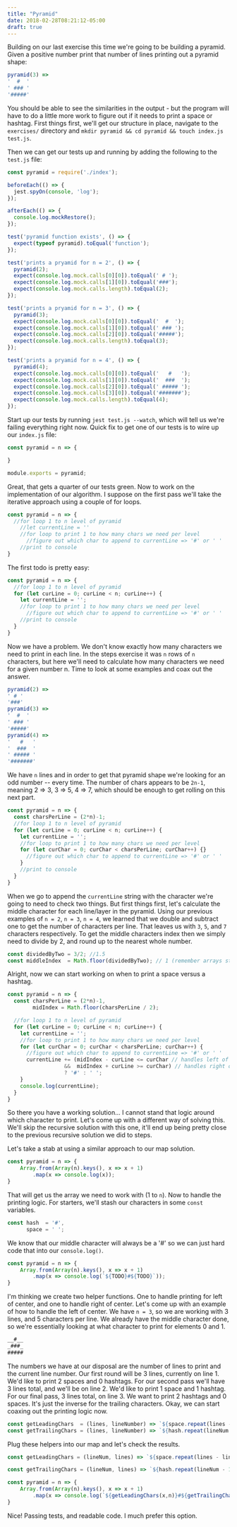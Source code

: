 ```yaml
---
title: "Pyramid"
date: 2018-02-28T08:21:12-05:00
draft: true
---
```


Building on our last exercise this time we're going to be building a pyramid.
Given a positive number print that number of lines printing out a pyramid shape:
```javascript
pyramid(3) => 
'  #  '
' ### '
'#####'
```

You should be able to see the similarities in the output - but the program will have to do a little more work to figure out if it needs to print a space or hashtag.
First things first, we'll get our structure in place, navigate to the `exercises/` directory and `mkdir pyramid && cd pyramid && touch index.js test.js`.

Then we can get our tests up and running by adding the following to the `test.js` file:
```javascript
const pyramid = require('./index');

beforeEach(() => {
  jest.spyOn(console, 'log');
});

afterEach(() => {
  console.log.mockRestore();
});

test('pyramid function exists', () => {
  expect(typeof pyramid).toEqual('function');
});

test('prints a pryamid for n = 2', () => {
  pyramid(2);
  expect(console.log.mock.calls[0][0]).toEqual(' # ');
  expect(console.log.mock.calls[1][0]).toEqual('###');
  expect(console.log.mock.calls.length).toEqual(2);
});

test('prints a pryamid for n = 3', () => {
  pyramid(3);
  expect(console.log.mock.calls[0][0]).toEqual('  #  ');
  expect(console.log.mock.calls[1][0]).toEqual(' ### ');
  expect(console.log.mock.calls[2][0]).toEqual('#####');
  expect(console.log.mock.calls.length).toEqual(3);
});

test('prints a pryamid for n = 4', () => {
  pyramid(4);
  expect(console.log.mock.calls[0][0]).toEqual('   #   ');
  expect(console.log.mock.calls[1][0]).toEqual('  ###  ');
  expect(console.log.mock.calls[2][0]).toEqual(' ##### ');
  expect(console.log.mock.calls[3][0]).toEqual('#######');
  expect(console.log.mock.calls.length).toEqual(4);
});
```

Start up our tests by running `jest test.js --watch`, which will tell us we're failing everything right now.
Quick fix to get one of our tests is to wire up our `index.js` file:
```javascript
const pyramid = n => {

}

module.exports = pyramid;
```

Great, that gets a quarter of our tests green.  Now to work on the implementation of our algorithm. 
I suppose on the first pass we'll take the iterative approach using a couple of for loops.
```javascript
const pyramid = n => {
  //for loop 1 to n level of pyramid
    //let currentLine = ''
    //for loop to print 1 to how many chars we need per level
      //figure out which char to append to currentLine => '#' or ' '
    //print to console
}
```

The first todo is pretty easy:
```javascript
const pyramid = n => {
  //for loop 1 to n level of pyramid
  for (let curLine = 0; curLine < n; curLine++) {
    let currentLine = '';
    //for loop to print 1 to how many chars we need per level
      //figure out which char to append to currentLine => '#' or ' '
    //print to console
  }
}
```

Now we have a problem. We don't know exactly how many characters we need to print in each line.
In the steps exercise it was `n` rows of `n` characters, but here we'll need to calculate how many characters we need for a given number n.  Time to look at some examples and coax out the answer.
```javascript
pyramid(2) => 
' # '
'###'
pyramid(3) => 
'  #  '
' ### '
'#####'
pyramid(4) => 
'   #   '
'  ###  '
' ##### '
'#######'
```
We have `n` lines and in order to get that pyramid shape we're looking for an odd number -- every time.
The number of chars appears to be `2n-1`, meaning 2 => 3, 3 => 5, 4 => 7, which should be enough to get rolling on this next part.
```javascript
const pyramid = n => {
  const charsPerLine = (2*n)-1;
  //for loop 1 to n level of pyramid
  for (let curLine = 0; curLine < n; curLine++) {
    let currentLine = '';
    //for loop to print 1 to how many chars we need per level
    for (let curChar = 0; curChar < charsPerLine; curChar++) {}
      //figure out which char to append to currentLine => '#' or ' '
    }
    //print to console
  }
}
```

When we go to append the `currentLine` string with the character we're going to need to check two things.
But first things first, let's calculate the middle character for each line/layer in the pyramid.
Using our previous examples of `n = 2`, `n = 3`, `n = 4`, we learned that we double and subtract one to get the number of characters per line.  That leaves us with `3`, `5`, and `7` characters respectively.
To get the middle characters index then we simply need to divide by 2, and round up to the nearest whole number.
```javascript
const dividedByTwo = 3/2; //1.5
const middleIndex  = Math.floor(dividedByTwo); // 1 (remember arrays start at 0)
```
Alright, now we can start working on when to print a space versus a hashtag.
```javascript
const pyramid = n => {
  const charsPerLine = (2*n)-1,
        midIndex = Math.floor(charsPerLine / 2);

  //for loop 1 to n level of pyramid
  for (let curLine = 0; curLine < n; curLine++) {
    let currentLine = '';
    //for loop to print 1 to how many chars we need per level
    for (let curChar = 0; curChar < charsPerLine; curChar++) {
      //figure out which char to append to currentLine => '#' or ' '
      currentLine += (midIndex - curLine <= curChar // handles left of the middle
                  &&  midIndex + curLine >= curChar) // handles right of the middle
                  ? '#' : ' ';
    }
    console.log(currentLine);
  }
}
```
So there you have a working solution... I cannot stand that logic around which character to print.
Let's come up with a different way of solving this.  We'll skip the recursive solution with this one, it'll end up being pretty close to the previous recursive solution we did to steps.

Let's take a stab at using a similar approach to our map solution.
```javascript
const pyramid = n => {
    Array.from(Array(n).keys(), x => x + 1)
        .map(x => console.log(x));
}
```
That will get us the array we need to work with (1 to `n`).  Now to handle the printing logic.
For starters, we'll stash our characters in some `const` variables.
```javascript
const hash  = '#',
      space = ' ';
```
We know that our middle character will always be a '#' so we can just hard code that into our `console.log()`.
```javascript
const pyramid = n => {
    Array.from(Array(n).keys(), x => x + 1)
        .map(x => console.log(`${TODO}#${TODO}`));
}
```
I'm thinking we create two helper functions.  One to handle printing for left of center, and one to handle right of center.
Let's come up with an example of how to handle the left of center.  We have `n = 3`, so we are working with 3 lines, and 5 characters per line.
We already have the middle character done, so we're essentially looking at what character to print for elements 0 and 1.
```javascript
__#__
_###_
#####
```
The numbers we have at our disposal are the number of lines to print and the current line number.
Our first round will be 3 lines, currently on line 1.
We'd like to print 2 spaces and 0 hashtags.
For our second pass we'll have 3 lines total, and we'll be on line 2.
We'd like to print 1 space and 1 hashtag.
For our final pass, 3 lines total, on line 3.
We want to print 2 hashtags and 0 spaces.
It's just the inverse for the trailing characters.
Okay, we can start coaxing out the printing logic now.
```javascript
const getLeadingChars  = (lines, lineNumber) => `${space.repeat(lines - lineNum)}${hash.repeat(lineNum - 1)}`;
const getTrailingChars = (lines, lineNumber) => `${hash.repeat(lineNum - 1)}${space.repeat(lines - lineNum)}`;
```
Plug these helpers into our map and let's check the results.
```javascript
const getLeadingChars = (lineNum, lines) => `${space.repeat(lines - lineNum)}${hash.repeat(lineNum - 1)}`;

const getTrailingChars = (lineNum, lines) => `${hash.repeat(lineNum - 1)}${space.repeat(lines - lineNum)}`;

const pyramid = n => {
    Array.from(Array(n).keys(), x => x + 1)
        .map(x => console.log(`${getLeadingChars(x,n)}#${getTrailingChars(x,n)}`));
}
```

Nice!  Passing tests, and readable code.  I much prefer this option.